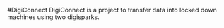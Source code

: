#DigiConnect
DigiConnect is a project to transfer data into locked down machines using two digisparks.


